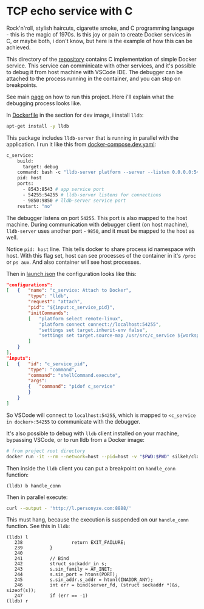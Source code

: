 # TCP echo service with C

Rock'n'roll, stylish haircuts, cigarette smoke, and C programming language - this is the magic of 1970s.
Is this joy or pain to create Docker services in C, or maybe both, i don't know, but here is the example of how this can be achieved.

This directory of the [repository](../../) contains C implementation of simple Docker service.
This service can comminicate with other services, and it's possible to debug it from host machine with VSCode IDE.
The debugger can be attached to the process running in the container, and you can stop on breakpoints.

See main [page](../../) on how to run this project. Here i'll explain what the debugging process looks like.

In [Dockerfile](../../infra/c_service/Dockerfile) in the section for dev image, i install `lldb`:

```bash
apt-get install -y lldb
```

This package includes `lldb-server` that is running in parallel with the application. I run it like this from [docker-compose.dev.yaml](../docker-compose.dev.yaml):

```dockerfile
c_service:
    build:
      target: debug
    command: bash -c "lldb-server platform --server --listen 0.0.0.0:54255 --gdbserver-port 9850 & /usr/bin/c_service"
    pid: host
    ports:
      - 8543:8543 # app service port
      - 54255:54255 # lldb-server listens for connections
      - 9850:9850 # lldb-server service port
    restart: "no"
```
The debugger listens on port `54255`. This port is also mapped to the host machine.
During communication with debugger client (on host machine), `lldb-server` uses another port - `9850`, and it must be mapped to the host as well.

Notice `pid: host` line. This tells docker to share process id namespace with host. With this flag set, host can see processes of the container in it's `/proc` or `ps aux`.
And also container will see host processes.

Then in [launch.json](../.vscode/launch.json) the configuration looks like this:

```json
"configurations":
[	{	"name": "c_service: Attach to Docker",
		"type": "lldb",
		"request": "attach",
		"pid": "${input:c_service_pid}",
		"initCommands":
		[	"platform select remote-linux",
			"platform connect connect://localhost:54255",
			"settings set target.inherit-env false",
			"settings set target.source-map /usr/src/c_service ${workspaceFolder}/src/c_service"
		]
	}
],
"inputs":
[	{	"id": "c_service_pid",
		"type": "command",
		"command": "shellCommand.execute",
		"args":
		{	"command": "pidof c_service"
		}
	}
]
```

So VSCode will connect to `localhost:54255`, which is mapped to `<c_service in docker>:54255` to communicate with the debugger.

It's also possible to debug with `lldb` client installed on your machine, bypassing VSCode, or to run lldb from a Docker image:

```bash
# from project root directory
docker run -it --rm --network=host --pid=host -v "$PWD:$PWD" silkeh/clang:12 lldb -o 'platform select remote-linux' -o 'platform connect connect://localhost:54255' -o 'attach '(pidof c_service) -o "settings set target.source-map /usr/src/c_service $PWD/src/c_service"
```

Then inside the `lldb` client you can put a breakpoint on `handle_conn` function:

```
(lldb) b handle_conn
```

Then in parallel execute:
```bash
curl --output - 'http://l.personyze.com:8888/'
```

This must hang, because the execution is suspended on our `handle_conn` function. See this in `lldb`:

```
(lldb) l
   238                  return EXIT_FAILURE;
   239          }
   240
   241          // Bind
   242          struct sockaddr_in s;
   243          s.sin_family = AF_INET;
   244          s.sin_port = htons(PORT);
   245          s.sin_addr.s_addr = htonl(INADDR_ANY);
   246          int err = bind(server_fd, (struct sockaddr *)&s, sizeof(s));
   247          if (err == -1)
(lldb) r
```
